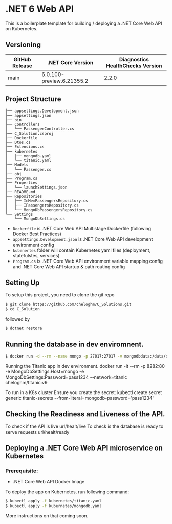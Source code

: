 # .NET 6 Web API

This is a boilerplate template for building / deploying a .NET Core Web API on Kubernetes.

## Versioning
| GitHub Release | .NET Core Version | Diagnostics HealthChecks Version |
|----------------|------------ |---------------------|
| main | 6.0.100-preview.6.21355.2 | 2.2.0 |

## Project Structure
```
├── appsettings.Development.json
├── appsettings.json
├── bin
├── Controllers
│   └── PassengerController.cs
├── C_Solution.csproj
├── Dockerfile
├── Dtos.cs
├── Extensions.cs
├── kubernetes
│   ├── mongodb.yaml
│   └── titanic.yaml
├── Models
│   └── Passenger.cs
├── obj
├── Program.cs
├── Properties
│   └── launchSettings.json
├── README.md
├── Repositories
│   ├── InMemPassengersRepository.cs
│   ├── IPassengersRepository.cs
│   └── MongoDbPassengersRepository.cs
└── Settings
    └── MongoDbSettings.cs
```

- `Dockerfile` is .NET Core Web API Multistage Dockerfile (following Docker Best Practices)
- `appsettings.Development.json` is .NET Core Web API development environment config
- `kubenertes` folder will contain Kubernetes yaml files (deployment, statefulstes, services)
- `Program.cs` is .NET Core Web API environment variable mapping config and .NET Core Web API startup & path routing config 

## Setting Up

To setup this project, you need to clone the git repo

```sh
$ git clone https://github.com/cheloghm/C_Solutions.git
$ cd C_Solution
```

followed by

```sh
$ dotnet restore
```

## Running the database in dev enviromnent.
```sh
$ docker run -d --rm --name mongo -p 27017:27017 -v mongodbdata:/data/db -e MONGO_INITDB_ROOT_USERNAME=mongoadmin -e MONGO_INITDB_ROOT_PASSWORD=pass1234 --network=titanic mongo
```
Running the Titanic app in dev environment.
docker run -it --rm -p 8282:80 -e MongoDbSettings:Host=mongo -e MongoDbSettings:Password=pass1234 --network=titanic cheloghm/titanic:v9

To run in a K8s cluster
Ensure you create the secret: kubectl create secret generic titanic-secrets --from-literal=mongodb-password='pass1234'
## Checking the Readiness and Liveness of the API.
To check if the API is live
url/healt/live
To check is the database is ready to serve requests
url/healt/ready

## Deploying a .NET Core Web API microservice on Kubernetes

### Prerequisite:

- .NET Core Web API Docker Image

To deploy the app on Kubernetes, run following command:

```sh
$ kubectl apply -f kubernetes/titanic.yaml
$ kubectl apply -f kubernetes/mongodb.yaml
```

More instructions on that coming soon.

